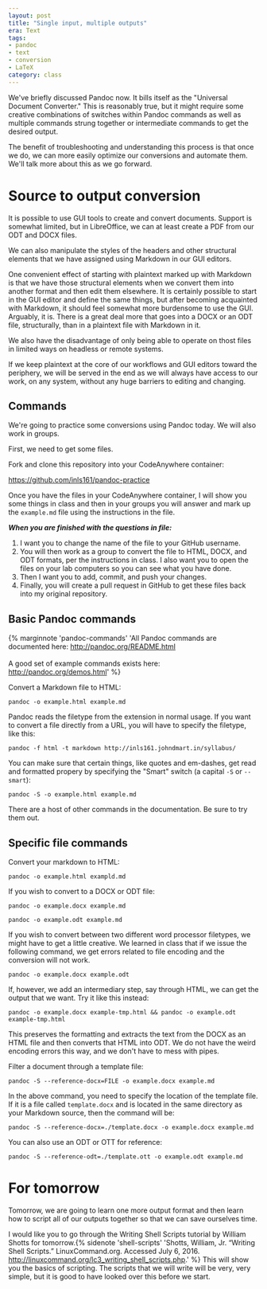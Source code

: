 ```yaml
---
layout: post
title: "Single input, multiple outputs"
era: Text
tags: 
- pandoc
- text
- conversion
- LaTeX
category: class
---
```


We've briefly discussed Pandoc now. 
It bills itself as the "Universal Document Converter." 
This is reasonably true, but it might require some creative combinations of switches within Pandoc commands as well as multiple commands strung together or intermediate commands to get the desired output. 

The benefit of troubleshooting and understanding this process is that once we do, we can more easily optimize our conversions and automate them. 
We'll talk more about this as we go forward. 
<excerpt/>

# Source to output conversion

It is possible to use GUI tools to create and convert documents. 
Support is somewhat limited, but in LibreOffice, we can at least create a PDF from our ODT and DOCX files. 

We can also manipulate the styles of the headers and other structural elements that we have assigned using Markdown in our GUI editors. 

One convenient effect of starting with plaintext marked up with Markdown is that we have those structural elements when we convert them into another format and then edit them elsewhere. It is certainly possible to start in the GUI editor and define the same things, but after becoming acquainted with Markdown, it should feel somewhat more burdensome to use the GUI. Arguably, it is. There is a great deal more that goes into a DOCX or an ODT file, structurally, than in a plaintext file with Markdown in it. 

We also have the disadvantage of only being able to operate on thost files in limited ways on headless or remote systems. 

If we keep plaintext at the core of our workflows and GUI editors toward the periphery, we will be served in the end as we will always have access to our work, on any system, without any huge barriers to editing and changing. 

## Commands

We're going to practice some conversions using Pandoc today. We will also work in groups. 

First, we need to get some files. 

Fork and clone this repository into your CodeAnywhere container:

https://github.com/inls161/pandoc-practice

Once you have the files in your CodeAnywhere container, I will show you some things in class and then in your groups you will answer and mark up the `example.md` file using the instructions in the file. 

***When you are finished with the questions in file:*** 

1. I want you to change the name of the file to your GitHub username. 
2. You will then work as a group to convert the file to HTML, DOCX, and ODT formats, per the instructions in class. I also want you to open the files on your lab computers so you can see what you have done. 
3. Then I want you to add, commit, and push your changes. 
4. Finally, you will create a pull request in GitHub to get these files back into my original repository.  

## Basic Pandoc commands

{% marginnote 'pandoc-commands' 'All Pandoc commands are documented here: http://pandoc.org/README.html<br/><br/>A good set of example commands exists here: http://pandoc.org/demos.html' %}

Convert a Markdown file to HTML:

`pandoc -o example.html example.md`

Pandoc reads the filetype from the extension in normal usage. 
If you want to convert a file directly from a URL, you will have to specify the filetype, like this:

`pandoc -f html -t markdown http://inls161.johndmart.in/syllabus/`

You can make sure that certain things, like quotes and em-dashes, get read and formatted propery by specifying the "Smart" switch (a capital `-S` or `--smart`):

`pandoc -S -o example.html example.md`

There are a host of other commands in the documentation. Be sure to try them out. 

## Specific file commands

Convert your markdown to HTML:

`pandoc -o example.html exampld.md`

If you wish to convert to a DOCX or ODT file:

`pandoc -o example.docx example.md`

`pandoc -o example.odt example.md`

If you wish to convert between two different word processor filetypes, we might have to get a little creative. 
We learned in class that if we issue the following command, we get errors related to file encoding and the conversion will not work. 

`pandoc -o example.docx example.odt`

If, however, we add an intermediary step, say through HTML, we can get the output that we want. Try it like this instead: 

`pandoc -o example.docx example-tmp.html && pandoc -o example.odt example-tmp.html`

This preserves the formatting and extracts the text from the DOCX as an HTML file and then converts that HTML into ODT. 
We do not have the weird encoding errors this way, and we don't have to mess with pipes. 

Filter a document through a template file:

`pandoc -S --reference-docx=FILE -o example.docx example.md` 

In the above command, you need to specify the location of the template file. 
If it is a file called `template.docx` and is located in the same directory as your Markdown source, then the command will be:

`pandoc -S --reference-docx=./template.docx -o example.docx example.md`

You can also use an ODT or OTT for reference:

`pandoc -S --reference-odt=./template.ott -o example.odt example.md`

# For tomorrow

Tomorrow, we are going to learn one more output format and then learn how to script all of our outputs together so that we can save ourselves time. 

I would like you to go through the Writing Shell Scripts tutorial by William Shotts for tomorrow.{% sidenote 'shell-scripts' 'Shotts, William, Jr. “Writing Shell Scripts.” LinuxCommand.org. Accessed July 6, 2016. http://linuxcommand.org/lc3_writing_shell_scripts.php.' %} 
This will show you the basics of scripting. 
The scripts that we will write will be very, very simple, but it is good to have looked over this before we start. 